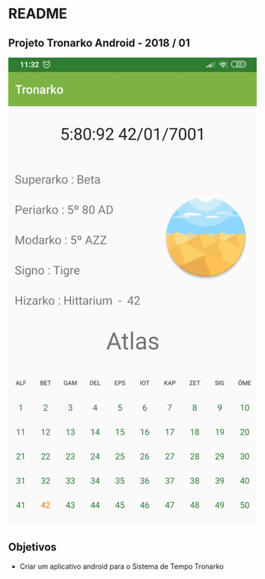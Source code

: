 # README

## Projeto Tronarko Android - 2018 / 01


![Tronarko_01](https://github.com/luandkg/Tronarko_Android/blob/master/prints/tronarko_01.png)


## Objetivos


 - Criar um aplicativo android para o Sistema de Tempo Tronarko


